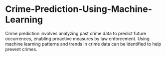 # Crime-Prediction-Using-Machine-Learning
Crime prediction involves analyzing past crime data to predict future occurrences, enabling proactive measures by law enforcement. Using machine learning patterns and trends in crime data can be identified to help prevent crimes.
